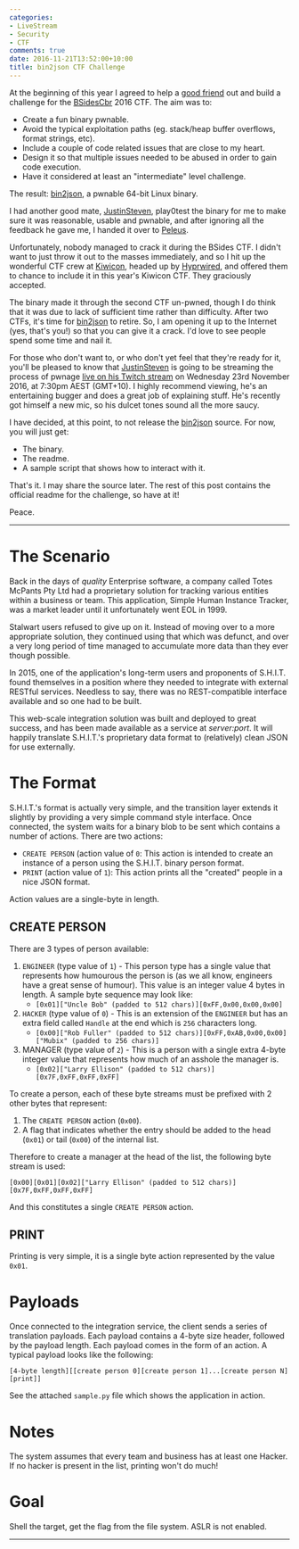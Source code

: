 ```yaml
---
categories:
- LiveStream
- Security
- CTF
comments: true
date: 2016-11-21T13:52:00+10:00
title: bin2json CTF Challenge
---
```


At the beginning of this year I agreed to help a [good friend][Peleus] out and build a challenge for the [BSidesCbr][] 2016 CTF. The aim was to:

* Create a fun binary pwnable.
* Avoid the typical exploitation paths (eg. stack/heap buffer overflows, format strings, etc).
* Include a couple of code related issues that are close to my heart.
* Design it so that multiple issues needed to be abused in order to gain code execution.
* Have it considered at least an "intermediate" level challenge.

The result: [bin2json][], a pwnable 64-bit Linux binary.

I had another good mate, [JustinSteven][], play0test the binary for me to make sure it was reasonable, usable and pwnable, and after ignoring all the feedback he gave me, I handed it over to [Peleus][].

Unfortunately, nobody managed to crack it during the BSides CTF. I didn't want to just throw it out to the masses immediately, and so I hit up the wonderful CTF crew at [Kiwicon][], headed up by [Hyprwired][], and offered them to chance to include it in this year's Kiwicon CTF. They graciously accepted.

The binary made it through the second CTF un-pwned, though I do think that it was due to lack of sufficient time rather than difficulty. After two CTFs, it's time for [bin2json][] to retire. So, I am opening it up to the Internet (yes, that's you!) so that you can give it a crack. I'd love to see people spend some time and nail it.

For those who don't want to, or who don't yet feel that they're ready for it, you'll be pleased to know that [JustinSteven][] is going to be streaming the process of pwnage [live on his Twitch stream][justin-twitch] on Wednesday 23rd November 2016, at 7:30pm AEST (GMT+10). I highly recommend viewing, he's an entertaining bugger and does a great job of explaining stuff. He's recently got himself a new mic, so his dulcet tones sound all the more saucy.

I have decided, at this point, to not release the [bin2json][] source. For now, you will just get:

* The binary.
* The readme.
* A sample script that shows how to interact with it.

That's it. I may share the source later. The rest of this post contains the official readme for the challenge, so have at it!

Peace.

-------------

The Scenario
============

Back in the days of _quality_ Enterprise software, a company called Totes McPants Pty Ltd had a proprietary solution for tracking various entities within a business or team. This application, Simple Human Instance Tracker, was a market leader until it unfortunately went EOL in 1999.

Stalwart users refused to give up on it. Instead of moving over to a more appropriate solution, they continued using that which was defunct, and over a very long period of time managed to accumulate more data than they ever though possible.

In 2015, one of the application's long-term users and proponents of S.H.I.T. found themselves in a position where they needed to integrate with external RESTful services. Needless to say, there was no REST-compatible interface available and so one had to be built.

This web-scale integration solution was built and deployed to great success, and has been made available as a service at _server:port_. It will happily translate S.H.I.T.'s proprietary data format to (relatively) clean JSON for use externally.

The Format
==========

S.H.I.T.'s format is actually very simple, and the transition layer extends it slightly by providing a very simple command style interface. Once connected, the system waits for a binary blob to be sent which contains a number of actions. There are two actions:

* `CREATE PERSON` (action value of `0`: This action is intended to create an instance of a person using the S.H.I.T. binary person format.
* `PRINT` (action value of `1`): This action prints all the "created" people in a nice JSON format.

Action values are a single-byte in length.

CREATE PERSON
-------------

There are 3 types of person available:

1. `ENGINEER` (type value of `1`) - This person type has a single value that represents how humourous the person is (as we all know, engineers have a great sense of humour). This value is an integer value 4 bytes in length. A sample byte sequence may look like:
    * `[0x01]["Uncle Bob" (padded to 512 chars)][0xFF,0x00,0x00,0x00]`
1. `HACKER` (type value of `0`) - This is an extension of the `ENGINEER` but has an extra field called `Handle` at the end which is `256` characters long. 
    * `[0x00]["Rob Fuller" (padded to 512 chars)][0xFF,0xAB,0x00,0x00]["Mubix" (padded to 256 chars)]`
1. MANAGER (type value of `2`) - This is a person with a single extra 4-byte integer value that represents how much of an asshole the manager is.
    * `[0x02]["Larry Ellison" (padded to 512 chars)][0x7F,0xFF,0xFF,0xFF]`

To create a person, each of these byte streams must be prefixed with 2 other bytes that represent:

1. The `CREATE PERSON` action (`0x00`).
1. A flag that indicates whether the entry should be added to the head (`0x01`) or tail (`0x00`) of the internal list.

Therefore to create a manager at the head of the list, the following byte stream is used:
```
[0x00][0x01][0x02]["Larry Ellison" (padded to 512 chars)][0x7F,0xFF,0xFF,0xFF]
```
And this constitutes a single `CREATE PERSON` action.

PRINT
-----

Printing is very simple, it is a single byte action represented by the value `0x01`.

Payloads
========

Once connected to the integration service, the client sends a series of translation payloads. Each payload contains a 4-byte size header, followed by the payload length. Each payload comes in the form of an action. A typical payload looks like the following:
```
[4-byte length][[create person 0][create person 1]...[create person N][print]]
```

See the attached `sample.py` file which shows the application in action.

Notes
=====

The system assumes that every team and business has at least one Hacker. If no hacker is present in the list, printing won't do much!

Goal
====

Shell the target, get the flag from the file system. ASLR is not enabled.

-----------------


  [bin2json]: /uploads/2016/11/bin2json-bin.tar.gz
  [JustinSteven]: https://twitter.com/justinsteven
  [Peleus]: https://twitter.com/0x42424242
  [BSidesCbr]: http://www.bsidesau.com.au/
  [justin-twitch]: https://www.twitch.tv/thejustinsteven
  [Hyprwired]: https://twitter.com/hyprwired
  [Kiwicon]: https://kiwicon.org/


